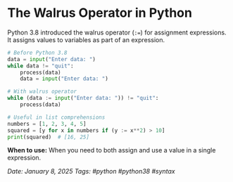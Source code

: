 # The Walrus Operator in Python

Python 3.8 introduced the walrus operator (`:=`) for assignment expressions. It assigns values to variables as part of an expression.

```python
# Before Python 3.8
data = input("Enter data: ")
while data != "quit":
    process(data)
    data = input("Enter data: ")

# With walrus operator
while (data := input("Enter data: ")) != "quit":
    process(data)

# Useful in list comprehensions
numbers = [1, 2, 3, 4, 5]
squared = [y for x in numbers if (y := x**2) > 10]
print(squared)  # [16, 25]
```

**When to use:** When you need to both assign and use a value in a single expression.

*Date: January 8, 2025*
*Tags: #python #python38 #syntax*